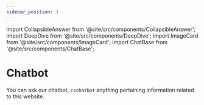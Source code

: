 ```yaml
---
sidebar_position: 3
---
```


import CollapsibleAnswer from '@site/src/components/CollapsibleAnswer';
import DeepDive from '@site/src/components/DeepDive';
import ImageCard from '@site/src/components/ImageCard';
import ChatBase from '@site/src/components/ChatBase';

# Chatbot

You can ask our chatbot, `cschatbot` anything pertaining information related to this website.

<ChatBase/>
